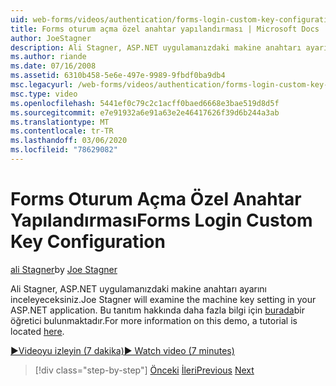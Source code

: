 ```yaml
---
uid: web-forms/videos/authentication/forms-login-custom-key-configuration
title: Forms oturum açma özel anahtar yapılandırması | Microsoft Docs
author: JoeStagner
description: Ali Stagner, ASP.NET uygulamanızdaki makine anahtarı ayarını inceleyeceksiniz. Bu tanıtım hakkında daha fazla bilgi için burada bir öğretici bulunmaktadır.
ms.author: riande
ms.date: 07/16/2008
ms.assetid: 6310b458-5e6e-497e-9989-9fbdf0ba9db4
msc.legacyurl: /web-forms/videos/authentication/forms-login-custom-key-configuration
msc.type: video
ms.openlocfilehash: 5441ef0c79c2c1acff0baed6668e3bae519d8d5f
ms.sourcegitcommit: e7e91932a6e91a63e2e46417626f39d6b244a3ab
ms.translationtype: MT
ms.contentlocale: tr-TR
ms.lasthandoff: 03/06/2020
ms.locfileid: "78629082"
---
```

# <a name="forms-login-custom-key-configuration"></a><span data-ttu-id="04ba9-104">Forms Oturum Açma Özel Anahtar Yapılandırması</span><span class="sxs-lookup"><span data-stu-id="04ba9-104">Forms Login Custom Key Configuration</span></span>

<span data-ttu-id="04ba9-105">[ali Stagner](https://github.com/JoeStagner)</span><span class="sxs-lookup"><span data-stu-id="04ba9-105">by [Joe Stagner](https://github.com/JoeStagner)</span></span>

<span data-ttu-id="04ba9-106">Ali Stagner, ASP.NET uygulamanızdaki makine anahtarı ayarını inceleyeceksiniz.</span><span class="sxs-lookup"><span data-stu-id="04ba9-106">Joe Stagner will examine the machine key setting in your ASP.NET application.</span></span> <span data-ttu-id="04ba9-107">Bu tanıtım hakkında daha fazla bilgi için [burada](../../overview/older-versions-security/introduction/forms-authentication-configuration-and-advanced-topics-vb.md)bir öğretici bulunmaktadır.</span><span class="sxs-lookup"><span data-stu-id="04ba9-107">For more information on this demo, a tutorial is located [here](../../overview/older-versions-security/introduction/forms-authentication-configuration-and-advanced-topics-vb.md).</span></span>

[<span data-ttu-id="04ba9-108">&#9654;Videoyu izleyin (7 dakika)</span><span class="sxs-lookup"><span data-stu-id="04ba9-108">&#9654; Watch video (7 minutes)</span></span>](https://channel9.msdn.com/Blogs/ASP-NET-Site-Videos/forms-login-custom-key-configuration)

> [!div class="step-by-step"]
> <span data-ttu-id="04ba9-109">[Önceki](asp-forms-login-relocation.md)
> [İleri](add-custom-data-to-the-authentication-method.md)</span><span class="sxs-lookup"><span data-stu-id="04ba9-109">[Previous](asp-forms-login-relocation.md)
[Next](add-custom-data-to-the-authentication-method.md)</span></span>
